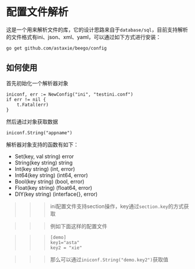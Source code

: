 # 配置文件解析
这是一个用来解析文件的库，它的设计思路来自于`database/sql`，目前支持解析的文件格式有ini、json、xml、yaml，可以通过如下方式进行安装：

	go get github.com/astaxie/beego/config
	
## 如何使用
首先初始化一个解析器对象

	iniconf, err := NewConfig("ini", "testini.conf")
	if err != nil {
		t.Fatal(err)
	}
	
然后通过对象获取数据
	
	iniconf.String("appname")
	
解析器对象支持的函数有如下：

* Set(key, val string) error
* String(key string) string
* Int(key string) (int, error)
* Int64(key string) (int64, error)
* Bool(key string) (bool, error)
* Float(key string) (float64, error)
* DIY(key string) (interface{}, error)
	
>>>ini配置文件支持section操作，key通过`section.key`的方式获取

>>>例如下面这样的配置文件

>>>		[demo]
>>>		key1="asta"
>>>		key2 = "xie"

>>> 那么可以通过`iniconf.String("demo.key2")`获取值